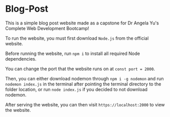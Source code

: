 # Blog-Post
This is a simple blog post website made as a capstone for Dr Angela Yu's Complete Web Development Bootcamp!

To run the website, you must first download `Node.js` from the official website.

Before running the website, run `npm i` to install all required Node dependencies.

You can change the port that the website runs on at `const port = 2000`.

Then, you can either download nodemon through `npm i -g nodemon` and run `nodemon index.js` in the terminal after pointing the terminal directory to the folder location, or run `node index.js` if you decided to not download nodemon.

After serving the website, you can then visit `https://localhost:2000` to view the website.
